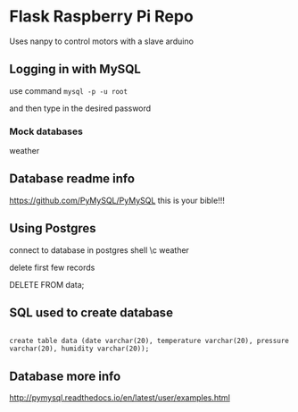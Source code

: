 # Flask Raspberry Pi Repo

Uses nanpy to control motors with a slave arduino

## Logging in with MySQL

use command 
<code>mysql -p -u root</code>

and then type in the desired password

### Mock databases

weather

## Database readme info

https://github.com/PyMySQL/PyMySQL this is your bible!!!

## Using Postgres

connect to database in postgres shell
\c weather 

delete first few records

DELETE FROM data;

## SQL used to create database

<code>
create table data (date varchar(20), temperature varchar(20), pressure varchar(20), humidity varchar(20));
</code>

## Database more info

http://pymysql.readthedocs.io/en/latest/user/examples.html